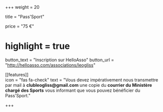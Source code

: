 +++
weight = 20

title = "Pass'Sport"

price = "75 €"
# highlight = true

button_text = "Inscription sur HelloAsso"
button_url = "http://helloasso.com/associations/leogliss"


[[features]]  
  icon = "fas fa-check"
  text = "Vous devez impérativement nous transmettre par mail à __clubleogliss@gmail.com__ une copie du __courrier du Ministère chargé des Sports__ vous informant que vous pouvez bénéficier du Pass'Sport."
  
+++
